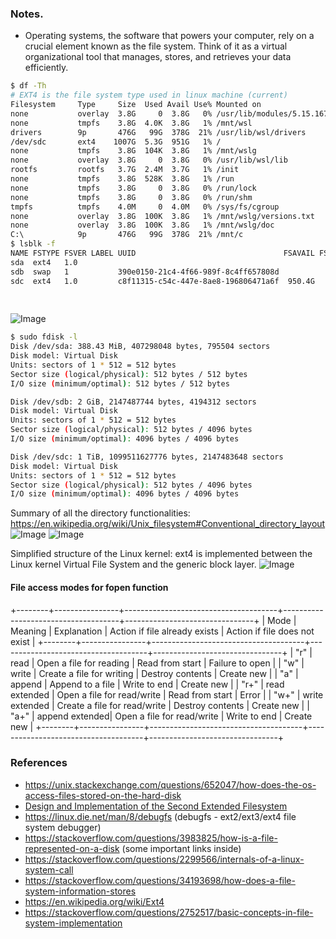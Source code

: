 ### Notes.

- Operating systems, the software that powers your computer, rely on a crucial element known as the file system. Think of it as a virtual organizational tool that manages, stores, and retrieves your data efficiently.
```bash
$ df -Th
# EXT4 is the file system type used in linux machine (current)
Filesystem     Type     Size  Used Avail Use% Mounted on
none           overlay  3.8G     0  3.8G   0% /usr/lib/modules/5.15.167.4-microsoft-standard-WSL2
none           tmpfs    3.8G  4.0K  3.8G   1% /mnt/wsl
drivers        9p       476G   99G  378G  21% /usr/lib/wsl/drivers
/dev/sdc       ext4    1007G  5.3G  951G   1% /
none           tmpfs    3.8G  104K  3.8G   1% /mnt/wslg
none           overlay  3.8G     0  3.8G   0% /usr/lib/wsl/lib
rootfs         rootfs   3.7G  2.4M  3.7G   1% /init
none           tmpfs    3.8G  528K  3.8G   1% /run
none           tmpfs    3.8G     0  3.8G   0% /run/lock
none           tmpfs    3.8G     0  3.8G   0% /run/shm
tmpfs          tmpfs    4.0M     0  4.0M   0% /sys/fs/cgroup
none           overlay  3.8G  100K  3.8G   1% /mnt/wslg/versions.txt
none           overlay  3.8G  100K  3.8G   1% /mnt/wslg/doc
C:\            9p       476G   99G  378G  21% /mnt/c
$ lsblk -f
NAME FSTYPE FSVER LABEL UUID                                 FSAVAIL FSUSE% MOUNTPOINTS
sda  ext4   1.0
sdb  swap   1           390e0150-21c4-4f66-989f-8c4ff657808d                [SWAP]
sdc  ext4   1.0         c8f11315-c54c-447e-8ae8-196806471a6f  950.4G     1% /var/lib/docker
                                                                            /mnt/wslg/distro
                                                                            /
```
![Image](https://github.com/user-attachments/assets/82493809-b96b-4608-a8b8-d624f4719929)
```bash
$ sudo fdisk -l
Disk /dev/sda: 388.43 MiB, 407298048 bytes, 795504 sectors
Disk model: Virtual Disk
Units: sectors of 1 * 512 = 512 bytes
Sector size (logical/physical): 512 bytes / 512 bytes
I/O size (minimum/optimal): 512 bytes / 512 bytes

Disk /dev/sdb: 2 GiB, 2147487744 bytes, 4194312 sectors
Disk model: Virtual Disk
Units: sectors of 1 * 512 = 512 bytes
Sector size (logical/physical): 512 bytes / 4096 bytes
I/O size (minimum/optimal): 4096 bytes / 4096 bytes

Disk /dev/sdc: 1 TiB, 1099511627776 bytes, 2147483648 sectors
Disk model: Virtual Disk
Units: sectors of 1 * 512 = 512 bytes
Sector size (logical/physical): 512 bytes / 4096 bytes
I/O size (minimum/optimal): 4096 bytes / 4096 bytes
```
Summary of all the directory functionalities: https://en.wikipedia.org/wiki/Unix_filesystem#Conventional_directory_layout
![Image](https://github.com/user-attachments/assets/385e13e8-f2e2-4228-8b47-13c9601c450a)
![Image](https://github.com/user-attachments/assets/69734236-7413-4c06-8f68-c184fd66ccdb)

Simplified structure of the Linux kernel: ext4 is implemented between the Linux kernel Virtual File System and the generic block layer.
![Image](https://github.com/user-attachments/assets/d5ea81f8-bc89-4f16-93f2-fac65eecb8cb)

#### File access modes for fopen function

+--------+----------------+--------------------------------------+-------------------------------------+--------------------------------+
| Mode   | Meaning        | Explanation                          | Action if file already exists       | Action if file does not exist  |
+--------+----------------+--------------------------------------+-------------------------------------+--------------------------------+
| "r"    | read           | Open a file for reading              | Read from start                     | Failure to open                |
| "w"    | write          | Create a file for writing            | Destroy contents                    | Create new                   |
| "a"    | append         | Append to a file                     | Write to end                        | Create new                   |
| "r+"   | read extended  | Open a file for read/write           | Read from start                     | Error                        |
| "w+"   | write extended | Create a file for read/write         | Destroy contents                    | Create new                   |
| "a+"   | append extended| Open a file for read/write           | Write to end                        | Create new                   |
+--------+----------------+--------------------------------------+-------------------------------------+--------------------------------+


### References
- https://unix.stackexchange.com/questions/652047/how-does-the-os-access-files-stored-on-the-hard-disk
- [Design and Implementation of the Second Extended Filesystem](https://e2fsprogs.sourceforge.net/ext2intro.html)
- https://linux.die.net/man/8/debugfs (debugfs - ext2/ext3/ext4 file system debugger)
- https://stackoverflow.com/questions/3983825/how-is-a-file-represented-on-a-disk (some important links inside)
- https://stackoverflow.com/questions/2299566/internals-of-a-linux-system-call
- https://stackoverflow.com/questions/34193698/how-does-a-file-system-information-stores
- https://en.wikipedia.org/wiki/Ext4
- https://stackoverflow.com/questions/2752517/basic-concepts-in-file-system-implementation
